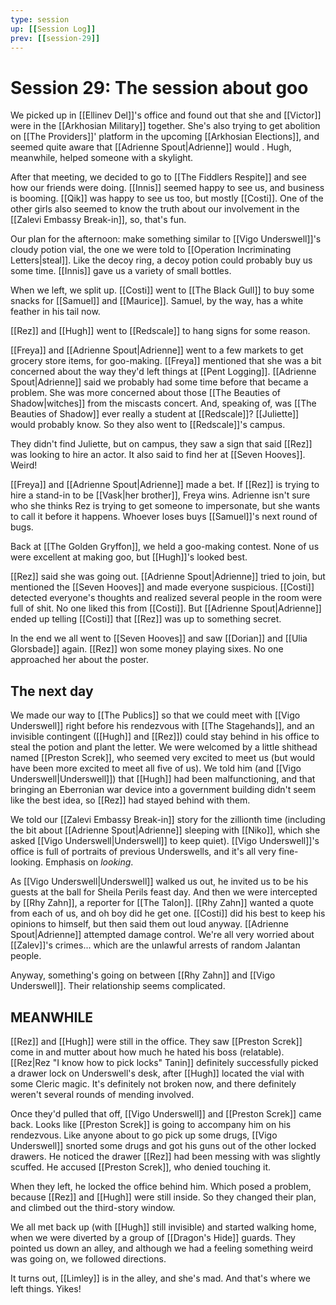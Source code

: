 ```yaml
---
type: session
up: [[Session Log]]
prev: [[session-29]]
---
```


# Session 29: The session about goo
We picked up in [[Ellinev Del]]'s office and found out that she and [[Victor]] were in the [[Arkhosian Military]] together. She's also trying to get abolition on [[The Providers]]' platform in the upcoming [[Arkhosian Elections]], and seemed quite aware that [[Adrienne Spout|Adrienne]] would . Hugh, meanwhile, helped someone with a skylight.

After that meeting, we decided to go to  [[The Fiddlers Respite]] and see how our friends were doing. [[Innis]] seemed happy to see us, and business is booming. [[Qik]] was happy to see us too, but mostly [[Costi]]. One of the other girls also seemed to know the truth about our involvement in the [[Zalevi Embassy Break-in]], so, that's fun. 

Our plan for the afternoon: make something similar to [[Vigo Underswell]]'s cloudy potion vial, the one we were told to [[Operation Incriminating Letters|steal]]. Like the decoy ring, a decoy potion could probably buy us some time. [[Innis]] gave us a variety of small bottles. 

When we left, we split up. [[Costi]] went to [[The Black Gull]] to buy some snacks for [[Samuel]] and [[Maurice]]. Samuel, by the way, has a white feather in his tail now. 

[[Rez]] and [[Hugh]] went to [[Redscale]] to hang signs for some reason. 

[[Freya]] and [[Adrienne Spout|Adrienne]] went to a few markets to get grocery store items, for goo-making. [[Freya]] mentioned that she was a bit concerned about the way they'd left things at [[Pent Logging]]. [[Adrienne Spout|Adrienne]] said we probably had some time before that became a problem. She was more concerned about those [[The Beauties of Shadow|witches]] from the miscasts concert. And, speaking of, was [[The Beauties of Shadow]] ever really a student at [[Redscale]]? [[Juliette]] would probably know. So they also went to [[Redscale]]'s campus. 

They didn't find Juliette, but on campus, they saw a sign that said [[Rez]] was looking to hire an actor. It also said to find her at [[Seven Hooves]]. Weird!

[[Freya]] and [[Adrienne Spout|Adrienne]] made a bet. If [[Rez]] is trying to hire a stand-in to be [[Vask|her brother]], Freya wins. Adrienne isn't sure who she thinks Rez is trying to get someone to impersonate, but she wants to call it before it happens. Whoever loses buys [[Samuel]]'s next round of bugs.

Back at [[The Golden Gryffon]], we held a goo-making contest. None of us were excellent at making goo, but [[Hugh]]'s looked best. 

[[Rez]] said she was going out. [[Adrienne Spout|Adrienne]] tried to join, but mentioned the [[Seven Hooves]] and made everyone suspicious. [[Costi]] detected everyone's thoughts and realized several people in the room were full of shit. No one liked this from [[Costi]]. But [[Adrienne Spout|Adrienne]] ended up telling [[Costi]] that [[Rez]] was up to something secret.

In the end we all went to [[Seven Hooves]] and saw [[Dorian]] and [[Ulia Glorsbade]] again. [[Rez]] won some money playing sixes. No one approached her about the poster. 

## The next day
We made our way to [[The Publics]] so that we could meet with [[Vigo Underswell]] right before his rendezvous with [[The Stagehands]], and an invisible contingent ([[Hugh]] and [[Rez]]) could stay behind in his office to steal the potion and plant the letter. We were welcomed by a little shithead named [[Preston Screk]], who seemed very excited to meet us (but would have been more excited to meet all five of us). We told him (and [[Vigo Underswell|Underswell]]) that [[Hugh]] had been malfunctioning, and that bringing an Eberronian war device into a government building didn't seem like the best idea, so [[Rez]] had stayed behind with them. 

We told our [[Zalevi Embassy Break-in]] story for the zillionth time (including the bit about [[Adrienne Spout|Adrienne]] sleeping with [[Niko]], which she asked [[Vigo Underswell|Underswell]] to keep quiet). [[Vigo Underswell]]'s office is full of portraits of previous Underswells, and it's all very fine-looking. Emphasis on *looking*. 

As [[Vigo Underswell|Underswell]] walked us out, he invited us to be his guests at the ball for Sheila Perils feast day. And then we were intercepted by [[Rhy Zahn]], a reporter for [[The Talon]]. [[Rhy Zahn]] wanted a quote from each of us, and oh boy did he get one. [[Costi]] did his best to keep his opinions to himself, but then said them out loud anyway. [[Adrienne Spout|Adrienne]] attempted damage control. We're all very worried about [[Zalev]]'s crimes... which are the unlawful arrests of random Jalantan people. 

Anyway, something's going on between [[Rhy Zahn]] and [[Vigo Underswell]]. Their relationship seems complicated.

## MEANWHILE
[[Rez]] and [[Hugh]] were still in the office. They saw [[Preston Screk]] come in and mutter about how much he hated his boss (relatable). [[Rez|Rez "I know how to pick locks" Tanin]] definitely successfully picked a drawer lock on Underswell's desk, after [[Hugh]] located the vial with some Cleric magic. It's definitely not broken now, and there definitely weren't several rounds of mending involved. 

Once they'd pulled that off, [[Vigo Underswell]] and [[Preston Screk]] came back. Looks like [[Preston Screk]] is going to accompany him on his rendezvous. Like anyone about to go pick up some drugs, [[Vigo Underswell]] snorted some drugs and got his guns out of the other locked drawers. He noticed the drawer [[Rez]] had been messing with was slightly scuffed. He accused [[Preston Screk]], who denied touching it. 

When they left, he locked the office behind him. Which posed a problem, because [[Rez]] and [[Hugh]] were still inside. So they changed their plan, and climbed out the third-story window. 

We all met back up (with [[Hugh]] still invisible) and started walking home, when we were diverted by a group of [[Dragon's Hide]] guards. They pointed us down an alley, and although we had a feeling something weird was going on, we followed directions. 

It turns out, [[Limley]] is in the alley, and she's mad. And that's where we left things. Yikes!